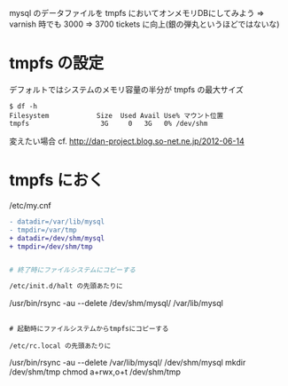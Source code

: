mysql のデータファイルを tmpfs においてオンメモリDBにしてみよう
=> varnish 時でも 3000 => 3700 tickets に向上(銀の弾丸というほどではないな)

# tmpfs の設定

デフォルトではシステムのメモリ容量の半分が tmpfs の最大サイズ

```
$ df -h
Filesystem            Size  Used Avail Use% マウント位置
tmpfs                  3G     0   3G   0% /dev/shm
```

変えたい場合 cf. http://dan-project.blog.so-net.ne.jp/2012-06-14

# tmpfs におく

/etc/my.cnf

```diff
- datadir=/var/lib/mysql
- tmpdir=/var/tmp
+ datadir=/dev/shm/mysql
+ tmpdir=/dev/shm/tmp
```

```bash

# 終了時にファイルシステムにコピーする

/etc/init.d/halt の先頭あたりに
```
/usr/bin/rsync -au --delete /dev/shm/mysql/ /var/lib/mysql
```

# 起動時にファイルシステムからtmpfsにコピーする

/etc/rc.local の先頭あたりに
```
/usr/bin/rsync -au --delete /var/lib/mysql/ /dev/shm/mysql
mkdir /dev/shm/tmp
chmod a+rwx,o+t /dev/shm/tmp
```
